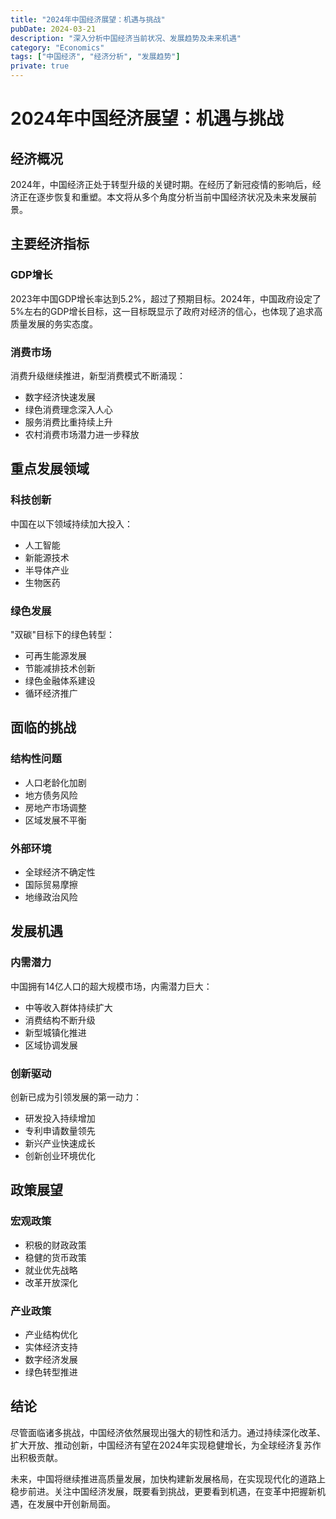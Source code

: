 ```yaml
---
title: "2024年中国经济展望：机遇与挑战"
pubDate: 2024-03-21
description: "深入分析中国经济当前状况、发展趋势及未来机遇"
category: "Economics"
tags: ["中国经济", "经济分析", "发展趋势"]
private: true
---
```


# 2024年中国经济展望：机遇与挑战

## 经济概况

2024年，中国经济正处于转型升级的关键时期。在经历了新冠疫情的影响后，经济正在逐步恢复和重塑。本文将从多个角度分析当前中国经济状况及未来发展前景。

## 主要经济指标

### GDP增长

2023年中国GDP增长率达到5.2%，超过了预期目标。2024年，中国政府设定了5%左右的GDP增长目标，这一目标既显示了政府对经济的信心，也体现了追求高质量发展的务实态度。

### 消费市场

消费升级继续推进，新型消费模式不断涌现：
- 数字经济快速发展
- 绿色消费理念深入人心
- 服务消费比重持续上升
- 农村消费市场潜力进一步释放

## 重点发展领域

### 科技创新

中国在以下领域持续加大投入：
- 人工智能
- 新能源技术
- 半导体产业
- 生物医药

### 绿色发展

"双碳"目标下的绿色转型：
- 可再生能源发展
- 节能减排技术创新
- 绿色金融体系建设
- 循环经济推广

## 面临的挑战

### 结构性问题

- 人口老龄化加剧
- 地方债务风险
- 房地产市场调整
- 区域发展不平衡

### 外部环境

- 全球经济不确定性
- 国际贸易摩擦
- 地缘政治风险

## 发展机遇

### 内需潜力

中国拥有14亿人口的超大规模市场，内需潜力巨大：
- 中等收入群体持续扩大
- 消费结构不断升级
- 新型城镇化推进
- 区域协调发展

### 创新驱动

创新已成为引领发展的第一动力：
- 研发投入持续增加
- 专利申请数量领先
- 新兴产业快速成长
- 创新创业环境优化

## 政策展望

### 宏观政策

- 积极的财政政策
- 稳健的货币政策
- 就业优先战略
- 改革开放深化

### 产业政策

- 产业结构优化
- 实体经济支持
- 数字经济发展
- 绿色转型推进

## 结论

尽管面临诸多挑战，中国经济依然展现出强大的韧性和活力。通过持续深化改革、扩大开放、推动创新，中国经济有望在2024年实现稳健增长，为全球经济复苏作出积极贡献。

未来，中国将继续推进高质量发展，加快构建新发展格局，在实现现代化的道路上稳步前进。关注中国经济发展，既要看到挑战，更要看到机遇，在变革中把握新机遇，在发展中开创新局面。 